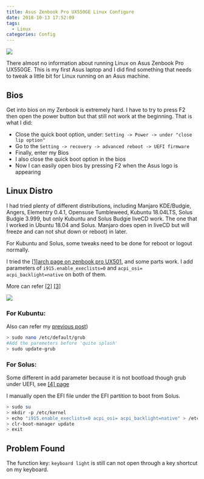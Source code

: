 ```yaml
---
title: Asus Zenbook Pro UX550GE Linux Configure
date: 2018-10-13 17:52:09
tags:
  - Linux
categories: Config
---
```


![](https://i.imgur.com/KhJMlna.jpg?1)

There almost no information about running Linux on Asus Zenbook Pro UX550GE. This is my first Asus laptop and I did find something that needs to tweak a little bit for Linux running on an Asus machine.

## Bios

Get into bios on my Zenbook is extremely hard. I have to try to press F2 then open the power button but that still not work at the beginning. That is what I did:

- Close the quick boot option, under: `Setting -> Power -> under "close lip option"`
- Go to the `Setting -> recovery -> advanced reboot -> UEFI firmware`
- Finally, enter my Bios
- I also close the quick boot option in the bios
- Now I can easily open bios by pressing F2 when the Asus logo is appearing

## Linux Distro

I had tried plenty of different distributions, including Manjaro KDE/Budgie, Angers, Elementry 0.4.1, Opensuse Tumbleweed, Kubuntu 18.04LTS, Solus Budgie 3.999, but only Kubuntu and Solus Budgie liveCD work. The one that I worked in Ubuntu 18.04 and Solus. Manjaro does open in liveCD but will freeze and can not shut down or reboot) in later.

For Kubuntu and Solus, some tweaks need to be done for reboot or logout normally.

I tried the [[1]arch page on zenbook pro UX501](https://wiki.archlinux.org/index.php/ASUS_Zenbook_Pro_UX501), and some parts work. I add parameters of `i915.enable_execlists=0` and `acpi_osi= acpi_backlight=native` on both of them.

More can refer [[2]](https://wiki.archlinux.org/index.php/Laptop/ASUS) [[3]](https://wiki.archlinux.org/index.php/Category:ASUS)

![](https://i.imgur.com/7Z5HCND.png?1)

### For Kubuntu:

Also can refer my [previous post](//blog/2018/06/19/grub-note/))

```bash
> sudo nano /etc/default/grub
#Add the paremeters before 'quite splash'
> sudo update-grub
```

### For Solus:

Some different in add parameter because it is not bootload though grub under UEFI, see [[4] page](https://getsol.us/forums/viewtopic.php?t=9038sudo)

I manually open the EFI file under the EFI partition to boot from Solus.

```bash
> sudo su
> mkdir -p /etc/kernel
> echo "i915.enable_execlists=0 acpi_osi= acpi_backlight=native" > /etc/kernel/cmdline
> clr-boot-manager update
> exit
```

## Problem Found

The function key: `keyboard light` is still can not open through a key shortcut on my keyboard.
